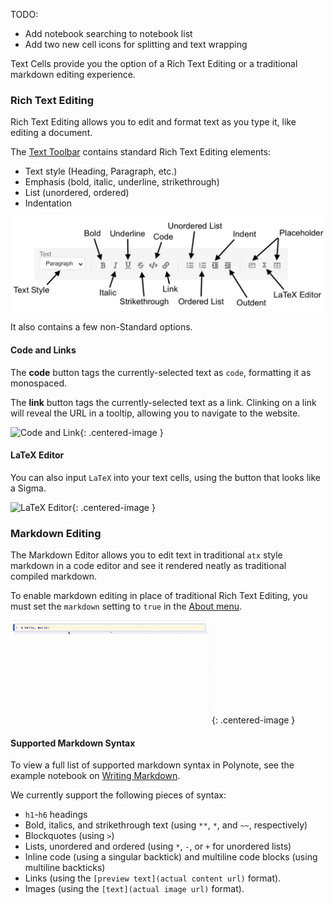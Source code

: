 TODO: 
- Add notebook searching to notebook list
- Add two new cell icons for splitting and text wrapping 

Text Cells provide you the option of a Rich Text Editing or a traditional markdown editing experience.  


### Rich Text Editing 
Rich Text Editing allows you to edit and format text as you type it, like editing a document.  

The [Text Toolbar](toolbar.md#text-cells) contains standard Rich Text Editing elements: 

- Text style (Heading, Paragraph, etc.)
- Emphasis (bold, italic, underline, strikethrough)
- List (unordered, ordered)
- Indentation

![Text Toolbar](images/toolbar-text-cell.png)

It also contains a few non-Standard options.

#### Code and Links

The **code** button tags the currently-selected text as `code`, formatting it as monospaced. 

The **link** button tags the currently-selected text as a link. Clinking on a link will reveal the URL in a tooltip, 
allowing you to navigate to the website. 

![Code and Link](images/text-cell-code-link.gif){: .centered-image }

#### LaTeX Editor

You can also input `LaTeX` into your text cells, using the button that looks like a Sigma. 

![LaTeX Editor](images/text-cell-latex.gif){: .centered-image }

### Markdown Editing 
The Markdown Editor allows you to edit text in traditional `atx` style markdown in a code editor and see it rendered neatly
as traditional compiled markdown.  

To enable markdown editing in place of traditional Rich Text Editing, you must set the `markdown` setting to `true` in 
the [About menu](about-menu.md). 

![Markdown Editor](images/markdown-editor.gif) {: .centered-image }

#### Supported Markdown Syntax 
To view a full list of supported markdown syntax in Polynote, see the example notebook on 
[Writing Markdown](https://github.com/polynote/polynote/blob/master/docs-site/docs/docs/examples/Writing%20Markdown.ipynb). 

We currently support the following pieces of syntax: 
- `h1`-`h6` headings 
- Bold, italics, and strikethrough text (using `**`, `*`, and `~~`, respectively)
- Blockquotes (using `>`) 
- Lists, unordered and ordered (using `*`, `-`, or `+` for unordered lists) 
- Inline code (using a singular backtick) and multiline code blocks (using multiline backticks) 
- Links (using the `[preview text](actual content url)` format).  
- Images (using the `[text](actual image url)` format). 